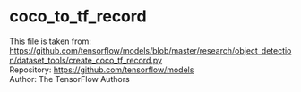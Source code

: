 # coco_to_tf_record

This file is taken from: https://github.com/tensorflow/models/blob/master/research/object_detection/dataset_tools/create_coco_tf_record.py <br />
Repository: https://github.com/tensorflow/models <br />
Author: The TensorFlow Authors

